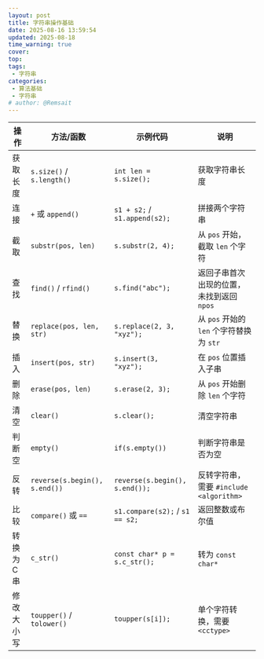 ```yaml
---
layout: post
title: 字符串操作基础
date: 2025-08-16 13:59:54
updated: 2025-08-18
time_warning: true
cover: 
top: 
tags: 
 - 字符串
categories: 
 - 算法基础
 - 字符串
# author: @Remsait
---
```


| 操作 | 方法/函数 | 示例代码 | 说明 |
|------|-----------|----------|------|
| 获取长度 | `s.size()` / `s.length()` | `int len = s.size();` | 获取字符串长度 |
| 连接 | `+` 或 `append()` | `s1 + s2;` / `s1.append(s2);` | 拼接两个字符串 |
| 截取 | `substr(pos, len)` | `s.substr(2, 4);` | 从 `pos` 开始，截取 `len` 个字符 |
| 查找 | `find()` / `rfind()` | `s.find("abc");` | 返回子串首次出现的位置，未找到返回 `npos` |
| 替换 | `replace(pos, len, str)` | `s.replace(2, 3, "xyz");` | 从 `pos` 开始的 `len` 个字符替换为 `str` |
| 插入 | `insert(pos, str)` | `s.insert(3, "xyz");` | 在 `pos` 位置插入子串 |
| 删除 | `erase(pos, len)` | `s.erase(2, 3);` | 从 `pos` 开始删除 `len` 个字符 |
| 清空 | `clear()` | `s.clear();` | 清空字符串 |
| 判断空 | `empty()` | `if(s.empty())` | 判断字符串是否为空 |
| 反转 | `reverse(s.begin(), s.end())` | `reverse(s.begin(), s.end());` | 反转字符串，需要 `#include <algorithm>` |
| 比较 | `compare()` 或 `==` | `s1.compare(s2);` / `s1 == s2;` | 返回整数或布尔值 |
| 转换为C串 | `c_str()` | `const char* p = s.c_str();` | 转为 `const char*` |
| 修改大小写 | `toupper()` / `tolower()` | `toupper(s[i]);` | 单个字符转换，需要 `<cctype>` |
